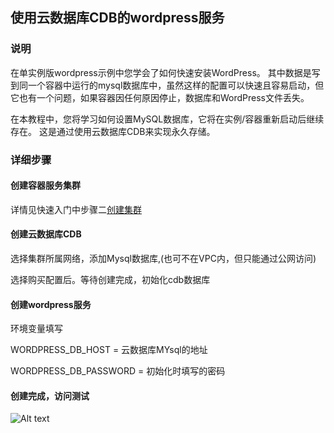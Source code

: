 ## 使用云数据库CDB的wordpress服务

### 说明
在单实例版wordpress示例中您学会了如何快速安装WordPress。 
其中数据是写到同一个容器中运行的mysql数据库中，虽然这样的配置可以快速且容易启动，但它也有一个问题，如果容器因任何原因停止，数据库和WordPress文件丢失。

在本教程中，您将学习如何设置MySQL数据库，它将在实例/容器重新启动后继续存在。 这是通过使用云数据库CDB来实现永久存储。

### 详细步骤
#### 创建容器服务集群
详情见快速入门中步骤二[创建集群](https://www.qcloud.com/doc/product/457/6774)

#### 创建云数据库CDB
选择集群所属网络，添加Mysql数据库,(也可不在VPC内，但只能通过公网访问)

选择购买配置后。等待创建完成，初始化cdb数据库

#### 创建wordpress服务
环境变量填写

WORDPRESS_DB_HOST  =  云数据库MYsql的地址

WORDPRESS_DB_PASSWORD  = 初始化时填写的密码

#### 创建完成，访问测试
![Alt text](https://mc.qcloudimg.com/static/img/7bc02b10d802999c755f187351e64d63/%7B9A1566DD-C111-4AAB-96CA-88AF7768661E%7D.png)